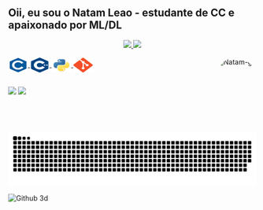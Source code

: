 ## Oii, eu sou o Natam Leao - estudante de CC e apaixonado por ML/DL
<div align="center">
  <a href="https://github.com/natamleao">
  <img height="180em" src="https://github-readme-stats.vercel.app/api?username=natamleao&show_icons=true&theme=dracula&include_all_commits=true&count_private=true"/>
  <img height="180em" src="https://github-readme-stats.vercel.app/api/top-langs/?username=natamleao&layout=compact&langs_count=7&theme=dracula"/>
</div>
<div style="display: inline_block"><br>
  <img align="center" alt="Natam-C" height="30" width="40" src="https://raw.githubusercontent.com/devicons/devicon/master/icons/c/c-plain.svg">
  <img align="center" alt="Natam-C++" height="30" width="40" src="https://raw.githubusercontent.com/devicons/devicon/master/icons/cplusplus/cplusplus-plain.svg">
  <img align="center" alt="Natam-Python" height="30" width="40" src="https://raw.githubusercontent.com/devicons/devicon/master/icons/python/python-original.svg">
  <img align="center" alt="Natam-git" height="30" width="40" src="https://raw.githubusercontent.com/devicons/devicon/master/icons/git/git-original.svg">
  <a><img align="right" alt="Natam-gif" height="150" style="border-radius:50px;" src="https://i.picasion.com/pic92/f3032d0eb66338f9237fe7c6fc4a4177.gif" alt="https://picasion.com/">
</div>
  
  ##
 
<div>  
  <a href = "mailto:ferreira.natamleao@gmail.com"><img src="https://img.shields.io/badge/-Gmail-%23333?style=for-the-badge&logo=gmail&logoColor=white" target="_blank"></a>
  <a href="https://www.linkedin.com/in/natam-leao-ferreira/" target="_blank"><img src="https://img.shields.io/badge/-LinkedIn-%230077B5?style=for-the-badge&logo=linkedin&logoColor=white" target="_blank"></a> 
 
  ![Snake animation](https://github.com/natamleao/natamleao/blob/output/github-contribution-grid-snake.svg)
  
  ![Github 3d](https://skyline.github.com/natamleao/2021)
 
</div>
